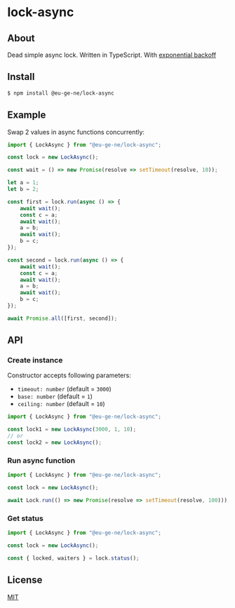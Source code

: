 # lock-async

## About

Dead simple async lock. Written in TypeScript. With [exponential backoff](https://en.wikipedia.org/wiki/Exponential_backoff)

## Install

```bash
$ npm install @eu-ge-ne/lock-async
```

## Example

Swap 2 values in async functions concurrently:

```typescript
import { LockAsync } from "@eu-ge-ne/lock-async";

const lock = new LockAsync();

const wait = () => new Promise(resolve => setTimeout(resolve, 10));

let a = 1;
let b = 2;

const first = lock.run(async () => {
    await wait();
    const c = a;
    await wait();
    a = b;
    await wait();
    b = c;
});

const second = lock.run(async () => {
    await wait();
    const c = a;
    await wait();
    a = b;
    await wait();
    b = c;
});

await Promise.all([first, second]);
```

## API

### Create instance

Constructor accepts following parameters:

 - `timeout: number` (default = `3000`)
 - `base: number` (default = `1`)
 - `ceiling: number` (default = `10`)

```typescript
import { LockAsync } from "@eu-ge-ne/lock-async";

const lock1 = new LockAsync(3000, 1, 10);
// or
const lock2 = new LockAsync();
```

### Run async function

```typescript
import { LockAsync } from "@eu-ge-ne/lock-async";

const lock = new LockAsync();

await Lock.run(() => new Promise(resolve => setTimeout(resolve, 100)));
```

### Get status

```typescript
import { LockAsync } from "@eu-ge-ne/lock-async";

const lock = new LockAsync();

const { locked, waiters } = lock.status();
```

## License

[MIT](LICENSE)
